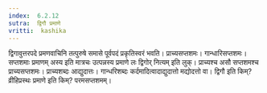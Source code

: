 ```yaml
---
index:  6.2.12
sutra:  द्विगौ प्रमाणे
vritti:  kashika 
---
```


द्विगावुत्तरपदे प्रमणवाचिनि तत्पुरुषे समासे पूर्वपदं प्रकृतिस्वरं भवति। प्राच्यसप्तशमः। गान्धारिसप्तशमः। सप्तशमाः प्रमाणम् अस्य इति मात्रचः उत्पन्नस्य प्रमाणे लः द्विगोर् नित्यम् इति लुक्। प्राच्यश्च असौ सप्तशमश्च प्राच्यसप्तशमः। प्राच्यशब्दः आद्युदात्तः। गान्धरिशब्दः कर्दमादित्वादाद्युदात्तो मद्योदत्तो वा। द्विगौ इति किम्? व्रीहिप्रस्थः प्रमाणे इति किम्? परमसप्तशमम्।

